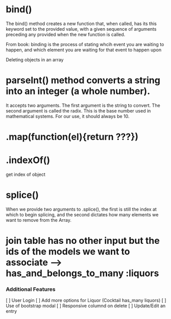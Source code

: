 # bind()
The bind() method creates a new function that, when called, has its this keyword set to the provided value, with a given sequence of arguments preceding any provided when the new function is called.

From book: binding is the process of stating whcih event you are waiting to happen, and which element you are waiting for that event to happen upon

Deleting objects in an array
# parseInt() method converts a string into an integer (a whole number).
It accepts two arguments. The first argument is the string to convert. The second argument is called the radix. This is the base number used in mathematical systems. For our use, it should always be 10.
# .map(function(el){return ???})
# .indexOf() 
get index of object
# splice()
When we provide two arguments to .splice(), the first is still the index at which to begin splicing, and the second dictates how many elements we want to remove from the Array.

# join table has no other input but the ids of the models we want to associate --> has_and_belongs_to_many :liquors



### Additional Features
[ ] User Login
[ ] Add more options for Liquor (Cocktail has_many liquors)
[ ] Use of bootstrap modal
[ ] Responsive columnd on delete
[ ] Update/Edit an entry